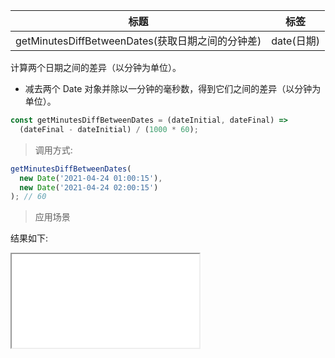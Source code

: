 | 标题                                             | 标签       |
| ------------------------------------------------ | ---------- |
| getMinutesDiffBetweenDates(获取日期之间的分钟差) | date(日期) |

计算两个日期之间的差异（以分钟为单位）。

- 减去两个 Date 对象并除以一分钟的毫秒数，得到它们之间的差异（以分钟为单位）。

```js
const getMinutesDiffBetweenDates = (dateInitial, dateFinal) =>
  (dateFinal - dateInitial) / (1000 * 60);
```

> 调用方式:

```js
getMinutesDiffBetweenDates(
  new Date('2021-04-24 01:00:15'),
  new Date('2021-04-24 02:00:15')
); // 60
```

> 应用场景

<div class="code-editor" data-url="codes/javascript/html/getMinutesDiffBetweenDates.html" data-language="html"></div>

结果如下:

<iframe src="codes/javascript/html/getMinutesDiffBetweenDates.html"></iframe>
